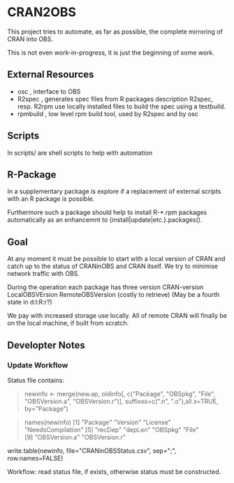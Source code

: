 # CRAN2OBS

This project tries to automate, as far as possible, the complete
mirroring of CRAN into OBS.

This is not even work-in-progress, it is just the beginning of some work.

## External Resources

- osc , interface to OBS
- R2spec , generates spec files from R packages description
  R2spec, resp. R2rpm use locally installed files to build the spec
  using a testbuild.
- rpmbuild , low level rpm build tool, used by R2spec
  and by osc

## Scripts

In scripts/ are shell scripts to help with automation

## R-Package

In a supplementary package is explore if a replacement of external
scripts with an R package is possible.

Furthermore such a package should help to install R-*.rpm packages
automatically as an enhancemnt to {install|update|etc.}.packages().

## Goal

At any moment it must be possible to start with a local version
of CRAN and catch up to the status of CRANinOBS and CRAN itself.
We try to minimise network traffic with OBS.

During the operation each package has three version
CRAN-version LocalOBSVErsion RemoteOBSVersion (costly to retrieve)
(May be a fourth state in d:l:R:r?)

We pay with increased storage use locally. All of remote CRAN will
finally be on the local machine, if built from scratch.

## Developter Notes
### Update Workflow

Status file contains:
> newinfo <- merge(new.ap, oldinfo[, c("Package", "OBSpkg", "File", "OBSVersion.a", "OBSVersion.r")], suffixes=c(".n", ".o"),all.x=TRUE, by="Package")

> names(newinfo)
 [1] "Package"          "Version"          "License"          "NeedsCompilation"
 [5] "recDep"           "depLen"           "OBSpkg"           "File"            
 [9] "OBSVersion.a"     "OBSVersion.r"    

 write.table(newinfo, file="CRANinOBSStatus.csv", sep=";", row.names=FALSE)

Workflow: read status file, if exists, otherwise status must be constructed.

